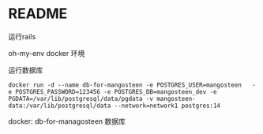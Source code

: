 # README

运行rails

oh-my-env docker 环境

运行数据库

```
docker run -d --name db-for-mangosteen -e POSTGRES_USER=mangosteen   -e POSTGRES_PASSWORD=123456 -e POSTGRES_DB=mangosteen_dev -e PGDATA=/var/lib/postgresql/data/pgdata -v mangosteen-data:/var/lib/postgresql/data --network=network1 postgres:14
```

docker: db-for-managosteen 数据库